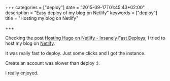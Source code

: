+++
categories = ["deploy"]
date = "2015-09-17T01:45:43+02:00"
description = "Easy deploy of my blog on Netlify"
keywords = ["deploy"]
title = "Hosting my blog on Netlify"

+++

Checking the post <a rel="in-reply-to" href="https://www.netlify.com/blog/2015/07/30/hugo-on-netlify-insanely-fast-deploys">Hosting Hugo on Netlify - Insanely Fast Deploys</a>, I tried to host my blog on [Netlify](https://www.netlify.com).

It was really fast to deploy. Just some clicks and I got the instance.

Create an account was slower than deploy :).

I really enjoyed.
